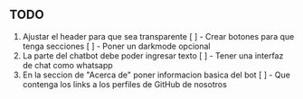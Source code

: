 ## TODO

1. Ajustar el header para que sea transparente
    [ ] - Crear botones para que tenga secciones
    [ ] - Poner un darkmode opcional
2. La parte del chatbot debe poder ingresar texto
    [ ] - Tener una interfaz de chat como whatsapp
3. En la seccion de "Acerca de" poner informacion basica del bot
    [ ] - Que contenga los links a los perfiles de GitHub de nosotros
